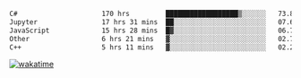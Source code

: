 <!--START_SECTION:waka-->

```txt
C#                     170 hrs         ██████████████████▒░░░░░░   73.83 %
Jupyter                17 hrs 31 mins  ██░░░░░░░░░░░░░░░░░░░░░░░   07.61 %
JavaScript             15 hrs 28 mins  █▓░░░░░░░░░░░░░░░░░░░░░░░   06.72 %
Other                  6 hrs 21 mins   ▓░░░░░░░░░░░░░░░░░░░░░░░░   02.76 %
C++                    5 hrs 11 mins   ▓░░░░░░░░░░░░░░░░░░░░░░░░   02.25 %
```

<!--END_SECTION:waka-->
[![wakatime](https://wakatime.com/badge/user/6c2f442e-41b4-42e3-bc06-d5d8203ad1da.svg)](https://wakatime.com/@6c2f442e-41b4-42e3-bc06-d5d8203ad1da)
